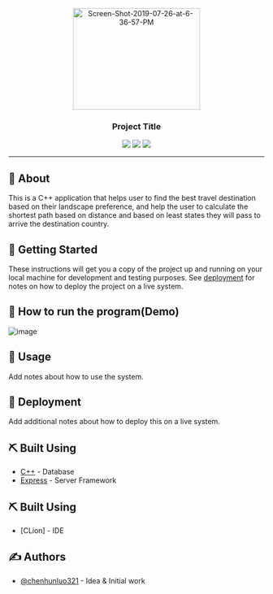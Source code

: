 <p align="center">
  <a href="" rel="noopener">
<a href="https://ibb.co/XJJZH7z"><img width="250" height="200" src="https://i.ibb.co/Yfz1W2B/Screen-Shot-2019-07-26-at-6-38-43-PM.png" alt="Screen-Shot-2019-07-26-at-6-36-57-PM" border="0"></a>
</p>

<h3 align="center">Project Title</h3>

<div align="center">

  <img src="https://img.shields.io/badge/license-MIT-yellow.svg?style=flat-square">
  <img src="https://img.shields.io/badge/downloads-0k-yellow.svg?style=flat-square">
  <img src="https://img.shields.io/badge/build-passing-yellow.svg?style=flat-square">

</div>

---


## 🧐 About <a name = "about"></a>

This is a C++ application that helps user to find the best travel destination based on their landscape preference, and help the user to calculate the shortest path based on distance and based on least states they will pass to arrive the destination country. 

## 🏁 Getting Started <a name = "getting_started"></a>
These instructions will get you a copy of the project up and running on your local machine for development and testing purposes. See [deployment](#deployment) for notes on how to deploy the project on a live system.


## 🔧 How to run the program(Demo) <a name = "tests"></a>
![image](https://raw.githubusercontent.com/chenhunluo321/Traverler-s-Guide/master/howto.png)

## 🎈 Usage <a name="usage"></a>
Add notes about how to use the system.

## 🚀 Deployment <a name = "deployment"></a>
Add additional notes about how to deploy this on a live system.

## ⛏️ Built Using <a name = "built_using"></a>
- [C++](https://www.mongodb.com/) - Database
- [Express](https://expressjs.com/) - Server Framework

## ⛏️ Built Using <a name = "built_using"></a>
- [CLion] - IDE

## ✍️ Authors <a name = "authors"></a>
- [@chenhunluo321](https://github.com/chenhunluo321) - Idea & Initial work
